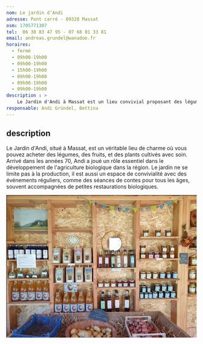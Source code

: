 ```yaml
---
nom: Le jardin d’Andi
adresse: Pont carré - 09320 Massat
osm: 1705771307
tel:  06 30 83 47 95 - 07 68 01 33 81
email: andreas.grundel@wanadoo.fr 
horaires:
  - fermé
  - 09h00-19h00
  - 09h00-19h00
  - 15h00-19h00
  - 09h00-19h00
  - 09h00-19h00
  - 09h00-19h00
description : >
    Le Jardin d'Andi à Massat est un lieu convivial proposant des légumes, fruits et plants en vente directe, tout en organisant des événements comme des contes accompagnés de petites restaurations bio.
responsable: Andi Gründel, Bettina
---
```


## description

Le Jardin d'Andi, situé à Massat, est un véritable lieu de charme où vous pouvez acheter des légumes, des fruits, et des plants cultivés avec soin. Arrivé dans les années 70, Andi a joué un rôle essentiel dans le développement de l'agriculture biologique dans la région. Le jardin ne se limite pas à la production, il est aussi un espace de convivialité avec des événements réguliers, comme des séances de contes pour tous les âges, souvent accompagnées de petites restaurations biologiques.

![Le Jardin d'Andi](./media/le-jardin-d-andi.png)
